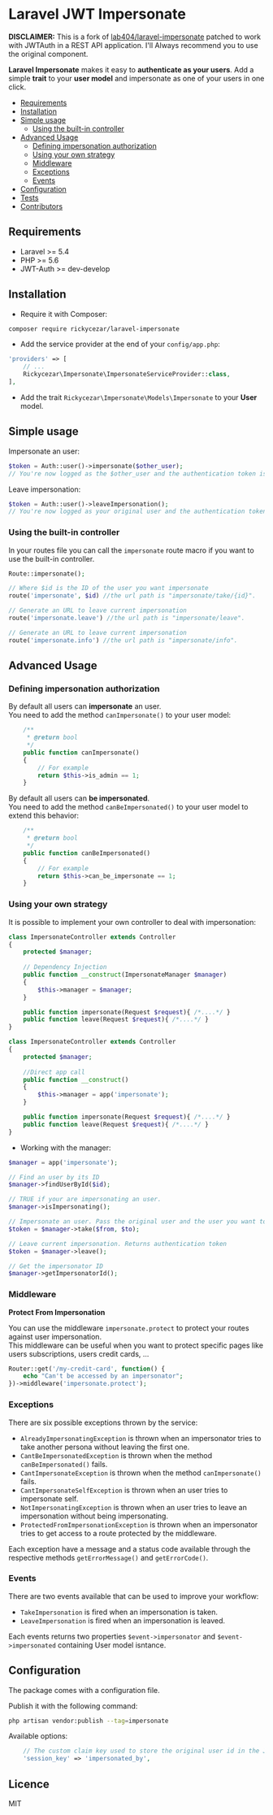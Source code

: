 # Laravel JWT Impersonate

**DISCLAIMER:** This is a fork of [lab404/laravel-impersonate](https://github.com/404labfr/laravel-impersonate) patched to work with JWTAuth in a REST API application. I'll Always recommend you to use the original component.  


**Laravel Impersonate** makes it easy to **authenticate as your users**. Add a simple **trait** to your **user model** and impersonate as one of your users in one click.
 
- [Requirements](#requirements)
- [Installation](#installation)
- [Simple usage](#simple-usage)
    - [Using the built-in controller](#using-the-built-in-controller)
- [Advanced Usage](#advanced-usage)
    - [Defining impersonation authorization](#defining-impersonation-authorization)
    - [Using your own strategy](#using-your-own-strategy)
    - [Middleware](#middleware)
    - [Exceptions](#exceptions)
    - [Events](#events)
- [Configuration](#configuration)
- [Tests](#tests)
- [Contributors](#contributors)


## Requirements

- Laravel >= 5.4
- PHP >= 5.6
- JWT-Auth >= dev-develop

## Installation

- Require it with Composer:
```bash
composer require rickycezar/laravel-impersonate
```

- Add the service provider at the end of your `config/app.php`:
```php
'providers' => [
    // ...
    Rickycezar\Impersonate\ImpersonateServiceProvider::class,
],
```

- Add the trait `Rickycezar\Impersonate\Models\Impersonate` to your **User** model.

## Simple usage

Impersonate an user:
```php
$token = Auth::user()->impersonate($other_user);
// You're now logged as the $other_user and the authentication token is stored in $token.
```

Leave impersonation:
```php
$token = Auth::user()->leaveImpersonation();
// You're now logged as your original user and the authentication token is stored in $token.
```

### Using the built-in controller

In your routes file you can call the `impersonate` route macro if you want to use the built-in controller. 
```php
Route::impersonate();
```

```php
// Where $id is the ID of the user you want impersonate
route('impersonate', $id) //the url path is "impersonate/take/{id}".
```

```php
// Generate an URL to leave current impersonation
route('impersonate.leave') //the url path is "impersonate/leave".
```

```php
// Generate an URL to leave current impersonation
route('impersonate.info') //the url path is "impersonate/info".
```

## Advanced Usage

### Defining impersonation authorization

By default all users can **impersonate** an user.  
You need to add the method `canImpersonate()` to your user model:

```php
    /**
     * @return bool
     */
    public function canImpersonate()
    {
        // For example
        return $this->is_admin == 1;
    }
```

By default all users can **be impersonated**.  
You need to add the method `canBeImpersonated()` to your user model to extend this behavior:

```php
    /**
     * @return bool
     */
    public function canBeImpersonated()
    {
        // For example
        return $this->can_be_impersonate == 1;
    }
```

### Using your own strategy

It is possible to implement your own controller to deal with impersonation:
```php
class ImpersonateController extends Controller
{
    protected $manager;
    
    // Dependency Injection
    public function __construct(ImpersonateManager $manager)
    {
        $this->manager = $manager;
    }

    public function impersonate(Request $request){ /*....*/ }
    public function leave(Request $request){ /*....*/ }
}
```
```php
class ImpersonateController extends Controller
{
    protected $manager;
        
    //Direct app call
    public function __construct()
    {
        $this->manager = app('impersonate');
    }

    public function impersonate(Request $request){ /*....*/ }
    public function leave(Request $request){ /*....*/ }
}
```

- Working with the manager:
```php
$manager = app('impersonate');

// Find an user by its ID
$manager->findUserById($id);

// TRUE if your are impersonating an user.
$manager->isImpersonating();

// Impersonate an user. Pass the original user and the user you want to impersonate. Returns authentication token
$token = $manager->take($from, $to);

// Leave current impersonation. Returns authentication token
$token = $manager->leave();

// Get the impersonator ID
$manager->getImpersonatorId();
```

### Middleware

**Protect From Impersonation**

You can use the middleware `impersonate.protect` to protect your routes against user impersonation.  
This middleware can be useful when you want to protect specific pages like users subscriptions, users credit cards, ... 

```php
Router::get('/my-credit-card', function() {
    echo "Can't be accessed by an impersonator";
})->middleware('impersonate.protect');
```

### Exceptions

There are six possible exceptions thrown by the service:
- `AlreadyImpersonatingException` is thrown when an impersonator tries to take another persona without leaving the first one.
- `CantBeImpersonatedException` is thrown when the method `canBeImpersonated()` fails.
- `CantImpersonateException` is thrown when the method `canImpersonate()` fails.
- `CantImpersonateSelfException` is thrown when an user tries to impersonate self.
- `NotImpersonatingException` is thrown when an user tries to leave an impersonation without being impersonating.
- `ProtectedFromImpersonationException` is thrown when an impersonator tries to get access to a route protected by the middleware.

Each exception have a message and a status code available through the respective methods `getErrorMessage()` and `getErrorCode()`.

### Events

There are two events available that can be used to improve your workflow:
- `TakeImpersonation` is fired when an impersonation is taken.
- `LeaveImpersonation` is fired when an impersonation is leaved.

Each events returns two properties `$event->impersonator` and `$event->impersonated` containing User model isntance.

## Configuration

The package comes with a configuration file.  

Publish it with the following command:
```bash
php artisan vendor:publish --tag=impersonate
```

Available options:
```php
    // The custom claim key used to store the original user id in the JWT token.
    'session_key' => 'impersonated_by',
```

## Licence

MIT
